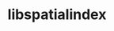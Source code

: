 ---
title: "libspatialindex"
layout: cache
categories: [package, develop]
meta: {"versions": ["1.9.3"], "compilers": ["gcc@=11.3.0", "gcc@=7.3.1"], "oss": ["amzn2", "ubuntu22.04"], "platforms": ["linux"], "targets": ["ivybridge", "x86_64_v3"], "stacks": ["ml-linux-x86_64-cpu", "ml-linux-x86_64-cuda"], "num_specs": 9, "num_specs_by_stack": {"ml-linux-x86_64-cuda": 2, "ml-linux-x86_64-cpu": 2}}
spec_details: [{"hash": "begotpmtdg274rlik77ocubxck2atfr6", "compiler": "gcc@=7.3.1", "versions": ["1.9.3"], "os": "amzn2", "platform": "linux", "target": "ivybridge", "variants": ["build_system=cmake", "build_type=RelWithDebInfo", "~ipo"], "stacks": [], "size": "-", "tarball": "https://binaries.spack.io/develop/build_cache/linux-amzn2-ivybridge/gcc-7.3.1/libspatialindex-1.9.3/linux-amzn2-ivybridge-gcc-7.3.1-libspatialindex-1.9.3-begotpmtdg274rlik77ocubxck2atfr6.spack"}, {"hash": "rza7fko4ngj3atu2fxmvisqe3genkj4h", "compiler": "gcc@=7.3.1", "versions": ["1.9.3"], "os": "amzn2", "platform": "linux", "target": "ivybridge", "variants": ["build_system=cmake", "build_type=RelWithDebInfo", "~ipo"], "stacks": [], "size": "-", "tarball": "https://binaries.spack.io/develop/build_cache/linux-amzn2-ivybridge/gcc-7.3.1/libspatialindex-1.9.3/linux-amzn2-ivybridge-gcc-7.3.1-libspatialindex-1.9.3-rza7fko4ngj3atu2fxmvisqe3genkj4h.spack"}, {"hash": "oyzfb22m4m2nwra3htw3kucntrbtom5l", "compiler": "gcc@=7.3.1", "versions": ["1.9.3"], "os": "amzn2", "platform": "linux", "target": "x86_64_v3", "variants": ["build_system=cmake", "build_type=RelWithDebInfo", "~ipo"], "stacks": [], "size": "-", "tarball": "https://binaries.spack.io/develop/build_cache/linux-amzn2-x86_64_v3/gcc-7.3.1/libspatialindex-1.9.3/linux-amzn2-x86_64_v3-gcc-7.3.1-libspatialindex-1.9.3-oyzfb22m4m2nwra3htw3kucntrbtom5l.spack"}, {"hash": "cwouzpkpu4mhkekctidva6aozyqakj3r", "compiler": "gcc@=7.3.1", "versions": ["1.9.3"], "os": "amzn2", "platform": "linux", "target": "x86_64_v3", "variants": ["build_type=RelWithDebInfo", "~ipo"], "stacks": [], "size": "-", "tarball": "https://binaries.spack.io/develop/build_cache/linux-amzn2-x86_64_v3/gcc-7.3.1/libspatialindex-1.9.3/linux-amzn2-x86_64_v3-gcc-7.3.1-libspatialindex-1.9.3-cwouzpkpu4mhkekctidva6aozyqakj3r.spack"}, {"hash": "rg3qsh2vj3r7c5xfmp3xkkxqgls6hhc7", "compiler": "gcc@=7.3.1", "versions": ["1.9.3"], "os": "amzn2", "platform": "linux", "target": "x86_64_v3", "variants": ["build_system=cmake", "build_type=RelWithDebInfo", "generator=make", "~ipo"], "stacks": ["ml-linux-x86_64-cuda", "ml-linux-x86_64-cpu"], "size": "-", "tarball": "https://binaries.spack.io/develop/build_cache/linux-amzn2-x86_64_v3/gcc-7.3.1/libspatialindex-1.9.3/linux-amzn2-x86_64_v3-gcc-7.3.1-libspatialindex-1.9.3-rg3qsh2vj3r7c5xfmp3xkkxqgls6hhc7.spack"}, {"hash": "t34kasakqgrajritltipq3ngeww2lvd3", "compiler": "gcc@=7.3.1", "versions": ["1.9.3"], "os": "amzn2", "platform": "linux", "target": "x86_64_v3", "variants": ["build_type=RelWithDebInfo", "~ipo"], "stacks": [], "size": "-", "tarball": "https://binaries.spack.io/develop/build_cache/linux-amzn2-x86_64_v3/gcc-7.3.1/libspatialindex-1.9.3/linux-amzn2-x86_64_v3-gcc-7.3.1-libspatialindex-1.9.3-t34kasakqgrajritltipq3ngeww2lvd3.spack"}, {"hash": "mzimoypsayzadhbrp7qv2k4ymtconsja", "compiler": "gcc@=7.3.1", "versions": ["1.9.3"], "os": "amzn2", "platform": "linux", "target": "x86_64_v3", "variants": ["build_system=cmake", "build_type=RelWithDebInfo", "~ipo"], "stacks": [], "size": "-", "tarball": "https://binaries.spack.io/develop/build_cache/linux-amzn2-x86_64_v3/gcc-7.3.1/libspatialindex-1.9.3/linux-amzn2-x86_64_v3-gcc-7.3.1-libspatialindex-1.9.3-mzimoypsayzadhbrp7qv2k4ymtconsja.spack"}, {"hash": "h7ed66v5faav4yrmkdrsbueaeyqe3v3s", "compiler": "gcc@=7.3.1", "versions": ["1.9.3"], "os": "amzn2", "platform": "linux", "target": "x86_64_v3", "variants": ["build_system=cmake", "build_type=RelWithDebInfo", "~ipo"], "stacks": [], "size": "-", "tarball": "https://binaries.spack.io/develop/build_cache/linux-amzn2-x86_64_v3/gcc-7.3.1/libspatialindex-1.9.3/linux-amzn2-x86_64_v3-gcc-7.3.1-libspatialindex-1.9.3-h7ed66v5faav4yrmkdrsbueaeyqe3v3s.spack"}, {"hash": "22tmwqxl6rqizc4hu3jrvpejvddgdh3u", "compiler": "gcc@=11.3.0", "versions": ["1.9.3"], "os": "ubuntu22.04", "platform": "linux", "target": "x86_64_v3", "variants": ["build_system=cmake", "build_type=RelWithDebInfo", "generator=make", "~ipo"], "stacks": ["ml-linux-x86_64-cuda", "ml-linux-x86_64-cpu"], "size": "-", "tarball": "https://binaries.spack.io/develop/build_cache/linux-ubuntu22.04-x86_64_v3/gcc-11.3.0/libspatialindex-1.9.3/linux-ubuntu22.04-x86_64_v3-gcc-11.3.0-libspatialindex-1.9.3-22tmwqxl6rqizc4hu3jrvpejvddgdh3u.spack"}]
---